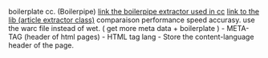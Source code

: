 boilerplate cc.  (Boilerpipe)
[link the boilerpipe extractor used in cc](https://github.com/commoncrawl/nutch/blob/bec481bfac9999eea6e30fcef190010409838d6c/src/plugin/parse-tika/src/java/org/apache/nutch/parse/tika/TikaParser.java#L321C6-L322C29)
[link to the lib (article extractor class)](https://github.com/petewarden/boilerpipe/blob/master/boilerpipe-core/src/main/de/l3s/boilerpipe/extractors/ArticleExtractor.java)
comparaison performance speed accurasy.
use the warc file instead of wet. ( get more meta data + boilerplate ) 
    - META-TAG (header of html pages) 
    - HTML tag lang
    - Store the content-language header of the page.
